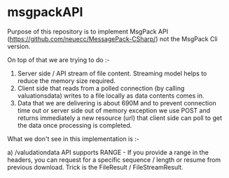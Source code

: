 # msgpackAPI

Purpose of this repository is to implement MsgPack API (https://github.com/neuecc/MessagePack-CSharp/) not the MsgPack Cli version. 

On top of that we are trying to do :-

1. Server side / API stream of file content. Streaming model helps to reduce the memory size required. 
2. Client side that reads from a polled connection (by calling valuationsdata) writes to a file locally as data contents comes in.
3. Data that we are delivering is about 690M and to prevent connection time out or server side out of memory exception we use POST 
and returns immediately a new resource (url) that client side can poll to get the data once processing is completed. 

What we don't see in this implementation is :- 

a) /valudationdata API supports RANGE - If you provide a range in the headers, you can request for a specific sequence / length or resume from previous download. Trick is the FileResult  / FileStreamResult. 
